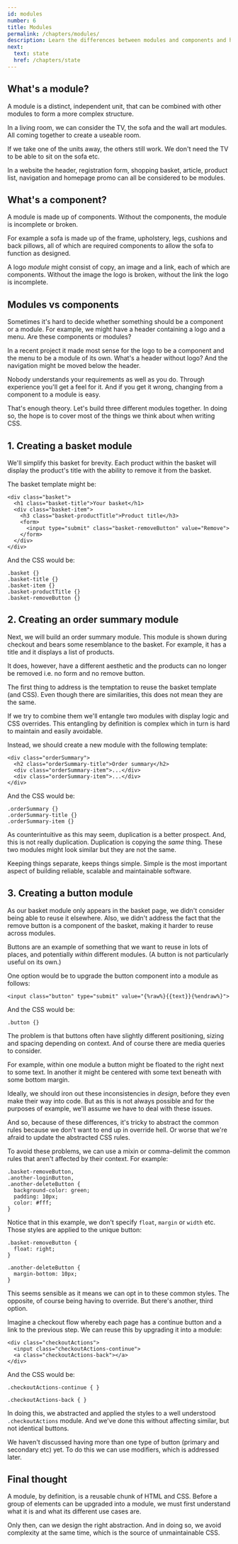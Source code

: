 ```yaml
---
id: modules
number: 6
title: Modules
permalink: /chapters/modules/
description: Learn the differences between modules and components and how to identify them within a design. We'll also code up some example modules together.
next:
  text: state
  href: /chapters/state
---
```


## What's a module?

A module is a distinct, independent unit, that can be combined with other modules to form a more complex structure.

In a living room, we can consider the TV, the sofa and the wall art modules. All coming together to create a useable room.

If we take one of the units away, the others still work. We don't need the TV to be able to sit on the sofa etc.

In a website the header, registration form, shopping basket, article, product list, navigation and homepage promo can all be considered to be modules.

## What's a component?

A module is made up of components. Without the components, the module is incomplete or broken.

For example a sofa is made up of the frame, upholstery, legs, cushions and back pillows, all of which are required components to allow the sofa to function as designed.

A logo *module* might consist of copy, an image and a link, each of which are components. Without the image the logo is broken, without the link the logo is incomplete.

## Modules vs components

Sometimes it's hard to decide whether something should be a component or a module. For example, we might have a header containing a logo and a menu. Are these components or modules?

In a recent project it made most sense for the logo to be a component and the menu to be a module of its own. What's a header without logo? And the navigation might be moved below the header.

Nobody understands your requirements as well as you do. Through experience you'll get a feel for it. And if you get it wrong, changing from a component to a module is easy.

That's enough theory. Let's build three different modules together. In doing so, the hope is to cover most of the things we think about when writing CSS.

## 1. Creating a basket module

We'll simplify this basket for brevity. Each product within the basket will display the product's title with the ability to remove it from the basket.

The basket template might be:

```
<div class="basket">
  <h1 class="basket-title">Your basket</h1>
  <div class="basket-item">
    <h3 class="basket-productTitle">Product title</h3>
    <form>
      <input type="submit" class="basket-removeButton" value="Remove">
    </form>
  </div>
</div>
```

And the CSS would be:

```
.basket {}
.basket-title {}
.basket-item {}
.basket-productTitle {}
.basket-removeButton {}
```

## 2. Creating an order summary module

Next, we will build an order summary module. This module is shown during checkout and bears some resemblance to the basket. For example, it has a title and it displays a list of products.

It does, however, have a different aesthetic and the products can no longer be removed i.e. no form and no remove button.

The first thing to address is the temptation to reuse the basket template (and CSS). Even though there are similarities, this does not mean they are the same.

If we try to combine them we'll entangle two modules with display logic and CSS overrides. This entangling by definition is complex which in turn is hard to maintain and easily avoidable.

Instead, we should create a new module with the following template:

```
<div class="orderSummary">
  <h2 class="orderSummary-title">Order summary</h2>
  <div class="orderSummary-item">...</div>
  <div class="orderSummary-item">...</div>
</div>
```

And the CSS would be:

```
.orderSummary {}
.orderSummary-title {}
.orderSummary-item {}
```

As counterintuitive as this may seem, duplication is a better prospect. And, this is not really duplication. Duplication is copying the *same* thing. These two modules might look similar but they are not the same.

Keeping things separate, keeps things simple. Simple is the most important aspect of building reliable, scalable and maintainable software.

## 3. Creating a button module

As our basket module only appears in the basket page, we didn't consider being able to reuse it elsewhere. Also, we didn't address the fact that the remove button is a component of the basket, making it harder to reuse across modules.

Buttons are an example of something that we want to reuse in lots of places, and potentially *within* different modules. (A button is not particularly useful on its own.)

One option would be to upgrade the button component into a module as follows:

```
<input class="button" type="submit" value="{%raw%}{{text}}{%endraw%}">
```

And the CSS would be:

```
.button {}
```

The problem is that buttons often have slightly different positioning, sizing and spacing depending on context. And of course there are media queries to consider.

For example, within one module a button might be floated to the right next to some text. In another it might be centered with some text beneath with some bottom margin.

Ideally, we should iron out these inconsistencies in *design*, before they even make their way into code. But as this is not always possible and for the purposes of example, we'll assume we have to deal with these issues.

And so, because of these differences, it's tricky to abstract the common rules because we don't want to end up in override hell. Or worse that we're afraid to update the abstracted CSS rules.

To avoid these problems, we can use a mixin or comma-delimit the common rules that aren't affected by their context. For example:

```
.basket-removeButton,
.another-loginButton,
.another-deleteButton {
  background-color: green;
  padding: 10px;
  color: #fff;
}
```

Notice that in this example, we don't specify `float`, `margin` or `width` etc. Those styles are applied to the unique button:

```
.basket-removeButton {
  float: right;
}

.another-deleteButton {
  margin-bottom: 10px;
}
```

This seems sensible as it means we can opt in to these common styles. The opposite, of course being having to override. But there's another, third option.

Imagine a checkout flow whereby each page has a continue button and a link to the previous step. We can reuse this by upgrading it into a module:

```
<div class="checkoutActions">
  <input class="checkoutActions-continue">
  <a class="checkoutActions-back"></a>
</div>
```

And the CSS would be:

```
.checkoutActions-continue { }

.checkoutActions-back { }
```

In doing this, we abstracted and applied the styles to a well understood `.checkoutActions` module. And we've done this without affecting similar, but not identical buttons.

We haven't discussed having more than one type of button (primary and secondary etc) yet. To do this we can use modifiers, which is addressed later.

## Final thought

A module, by definition, is a reusable chunk of HTML and CSS. Before a group of elements can be upgraded into a module, we must first understand what it is and what its different use cases are.

Only then, can we design the right abstraction. And in doing so, we avoid complexity at the same time, which is the source of unmaintainable CSS.
